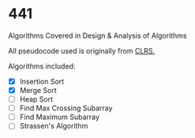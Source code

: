 # 441
Algorithms Covered in Design &amp; Analysis of Algorithms

All pseudocode used is originally from <a href="https://mitpress.mit.edu/books/introduction-algorithms">CLRS.</a><br>

Algorithms included:

- [x] Insertion Sort
- [x] Merge Sort
- [ ] Heap Sort
- [ ] Find Max Crossing Subarray
- [ ] Find Maximum Subarray
- [ ] Strassen's Algorithm
